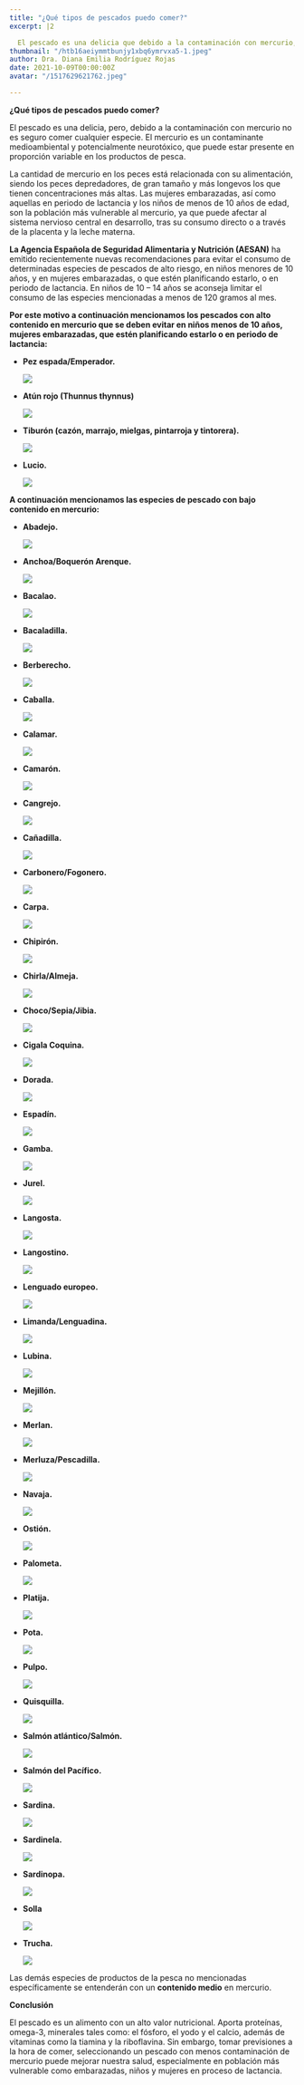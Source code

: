 ```yaml
---
title: "¿Qué tipos de pescados puedo comer?"
excerpt: |2

  El pescado es una delicia que debido a la contaminación con mercurio, no es seguro comerlo todos. El mercurio es un contaminante medioambiental y potencialmente neurotóxico, que puede estar presente en proporción variable en los productos de pesca.
thumbnail: "/htb16aeiymmtbunjy1xbq6ymrvxa5-1.jpeg"
author: Dra. Diana Emilia Rodríguez Rojas
date: 2021-10-09T00:00:00Z
avatar: "/1517629621762.jpeg"

---
```

**¿Qué tipos de pescados puedo comer?**

El pescado es una delicia, pero, debido a la contaminación con mercurio no es seguro comer cualquier especie. El mercurio es un contaminante medioambiental y potencialmente neurotóxico, que puede estar presente en proporción variable en los productos de pesca.

La cantidad de mercurio en los peces está relacionada con su alimentación, siendo los peces depredadores, de gran tamaño y más longevos los que tienen concentraciones más altas. Las mujeres embarazadas, así como aquellas en periodo de lactancia y los niños de menos de 10 años de edad, son la población más vulnerable al mercurio, ya que puede afectar al sistema nervioso central en desarrollo, tras su consumo directo o a través de la placenta y la leche materna.

**La Agencia Española de Seguridad Alimentaria y Nutrición (AESAN)** ha emitido recientemente nuevas recomendaciones para evitar el consumo de determinadas especies de pescados de alto riesgo, en niños menores de 10 años, y en mujeres embarazadas, o que estén planificando estarlo, o en periodo de lactancia. En niños de 10 – 14 años se aconseja limitar el consumo de las especies mencionadas a menos de 120 gramos al mes.

**Por este motivo a continuación mencionamos los pescados con alto contenido en mercurio que se deben evitar en niños menos de 10 años, mujeres embarazadas, que estén planificando estarlo o en periodo de lactancia:**

* **Pez espada/Emperador.**

  ![](/pez-espada-1-1.jpeg)
* **Atún rojo (Thunnus thynnus)**

  ![](/lomo-de-atun-scaled.jpeg)
* **Tiburón (cazón, marrajo, mielgas, pintarroja y tintorera).**

  ![](/istockphoto-114442228-612x612.jpeg)
* **Lucio.**

  ![](/pez-lucio.jpeg)

**A continuación mencionamos las especies de pescado con bajo contenido en mercurio:**

* **Abadejo.**

  ![](/abadejo-de-costa.jpeg)
* **Anchoa/Boquerón Arenque.**

  ![](/img_4829.jpeg)
* **Bacalao.**

  ![](/bacalaos.jpeg)
* **Bacaladilla.**

  ![](/bacaladilla-peix-a-casa.jpeg)
* **Berberecho.**

  ![](/w700_berberecho.jpeg)
* **Caballa.**

  ![](/caballa-pescado-azul.jpeg)
* **Calamar.**

  ![](/5ea9c0c57422f.jpeg)
* **Camarón.**

  ![](/camaron-2014_03_31_022835.jpeg)
* **Cangrejo.**

  ![](/que-comen-los-cangrejos.jpeg)
* **Cañadilla.**

  ![](/canadilla-2.jpeg)
* **Carbonero/Fogonero.**

  ![](/fogonero.jpeg)
* **Carpa.**

  ![](/carpa.jpeg)
* **Chipirón.**

  ![](/w700_chipiron.jpeg)
* **Chirla/Almeja.**

  ![](/almeja-chirla-opercebeiro-2-600x315.jpeg)
* **Choco/Sepia/Jibia.**

  ![](/choco-o-sepia.jpeg)
* **Cigala Coquina.**

  ![](/coquinas_mariscoscostadehuelva.jpeg)
* **Dorada.**

  ![](/dorada-dos-pimientas-m.jpeg)
* **Espadín.**

  ![](/24204103-espadin-sprattus-sprattus-un-pequeno-pescado-azul-aislado-en-un-blanco.jpeg)
* **Gamba.**

  ![](/gamba_blanca.jpeg)
* **Jurel.**

  ![](/dafb503af24531af48af42649c9691a8.jpeg)
* **Langosta.**

  ![](/51358957_l-1.jpeg)
* **Langostino.**

  ![](/5e998154485a2.jpeg)
* **Lenguado europeo.**

  ![](/solea_solea_sw.jpeg)
* **Limanda/Lenguadina.**

  ![](/limanda_limanda_sw.jpeg)
* **Lubina.**

  ![](/r1b4eey0s.webp)
* **Mejillón.**

  ![](/alimentacion-nutricion_452466117_140640558_1706x960.jpeg)
* **Merlan.**

  ![](/liba-merlan-xl-668x400x80xx.jpeg)
* **Merluza/Pescadilla.**

  ![](/17445897582_5ac8b3e20f_o1.jpeg)
* **Navaja.**

  ![](/navajas-vinagreta-ajo.jpeg)
* **Ostión.**

  ![](/oyster-989182_960_720.jpeg)
* **Palometa.**

  ![](/5e997f1dae5e9.jpeg)
* **Platija.**

  ![](/hippoglossoides_platessoides_bon.jpeg)
* **Pota.**

  ![](/pota.jpeg)
* **Pulpo.**

  ![](/descarga-4.jpeg)
* **Quisquilla.**

  ![](/esencia-del-mar-quisquilla-1.jpeg)
* **Salmón atlántico/Salmón.**

  ![](/salmon-atlantico-600x315.jpeg)
* **Salmón del Pacífico.**

  ![](/group-of-sockeye-salmon-oncorhynchus-nerka-in-their-spawning-river_u-l-q13a4z70.jpeg)
* **Sardina.**

  ![](/sardinas-kwvg-620x349-abc.jpeg)
* **Sardinela.**

  ![](/sardinella_zunasi_katsurahama_aquarium3.jpeg)
* **Sardinopa.**

  ![](/unnamed-1.jpeg)
* **Solla**

  ![](/captura-de-pantalla-2021-10-09-a-la-s-6-55-11-p-m.png)
* **Trucha.**

  ![](/despensa6-kljg-u906804086688h-1248x770-el-correo.jpeg)

Las demás especies de productos de la pesca no mencionadas específicamente se entenderán con un **contenido medio** en mercurio.

**Conclusión**

El pescado es un alimento con un alto valor nutricional. Aporta proteínas, omega-3, minerales tales como: el fósforo, el yodo y el calcio, además de vitaminas como la tiamina y la riboflavina. Sin embargo, tomar previsiones a la hora de comer, seleccionando un pescado con menos contaminación de mercurio puede mejorar nuestra salud, especialmente en población más vulnerable como embarazadas, niños y mujeres en proceso de lactancia.
